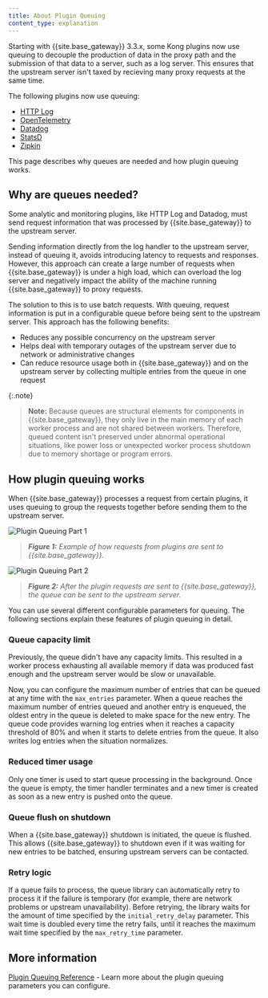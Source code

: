 ```yaml
---
title: About Plugin Queuing 
content_type: explanation
---
```


Starting with {{site.base_gateway}} 3.3.x, some Kong plugins now use queuing to decouple the production of data in the proxy path and the submission of that data to a server, such as a log server. This ensures that the upstream server isn't taxed by recieving many proxy requests at the same time.

The following plugins now use queuing:

* [HTTP Log](/hub/kong-inc/http-log/)
* [OpenTelemetry](/hub/kong-inc/opentelemetry/)
* [Datadog](/hub/kong-inc/datadog/)
* [StatsD](/hub/kong-inc/statsd/)
* [Zipkin](/hub/kong-inc/zipkin/)

This page describes why queues are needed and how plugin queuing works.

## Why are queues needed? 

Some analytic and monitoring plugins, like HTTP Log and Datadog, must send request information that was processed by {{site.base_gateway}} to the upstream server.

Sending information directly from the log handler to the upstream server, instead of queuing it, avoids introducing latency to requests and responses. However, this approach can create a large number of requests when {{site.base_gateway}} is under a high load, which can overload the log server and negatively impact the ability of the machine running {{site.base_gateway}} to proxy requests.

The solution to this is to use batch requests. With queuing, request information is put in a configurable queue before being sent to the upstream server. This approach has the following benefits:
* Reduces any possible concurrency on the upstream server
* Helps deal with temporary outages of the upstream server due to network or administrative changes
* Can reduce resource usage both in {{site.base_gateway}} and on the upstream server by collecting multiple entries from the queue in one request

{:.note}
> **Note:** Because queues are structural elements for components in {{site.base_gateway}}, they only live in the main memory of each worker process and are not shared between workers. Therefore, queued content isn't preserved under abnormal operational situations, like power loss or unexpected worker process shutdown due to memory shortage or program errors.
 
## How plugin queuing works

When {{site.base_gateway}} processes a request from certain plugins, it uses queuing to group the requests together before sending them to the upstream server. 

![Plugin Queuing Part 1 ](/assets/images/docs/konnect/konnect-plugin-queuing-1.png)
> _**Figure 1:** Example of how requests from plugins are sent to {{site.base_gateway}}._

![Plugin Queuing Part 2 ](/assets/images/docs/konnect/konnect-plugin-queuing-2.png)
> _**Figure 2:** After the plugin requests are sent to {{site.base_gateway}}, the queue can be sent to the upstream server._

You can use several different configurable parameters for queuing. The following sections explain these features of plugin queuing in detail.

### Queue capacity limit

Previously, the queue didn't have any capacity limits. This resulted in a worker process exhausting all available memory if data was produced fast enough and the upstream server would be slow or unavailable.

Now, you can configure the maximum number of entries that can be queued at any time with the `max_entries` parameter. When a queue reaches the maximum number of entries queued and another entry is enqueued, the oldest entry in the queue is deleted to make space for the new entry.
The queue code provides warning log entries when it reaches a capacity threshold of 80% and when it starts to delete entries from the queue. It also writes log entries when the situation normalizes.

### Reduced timer usage

Only one timer is used to start queue processing in the background. Once the queue is empty, the timer handler terminates and a new timer is created as soon as a new entry is pushed onto the queue.

### Queue flush on shutdown

When a {{site.base_gateway}} shutdown is initiated, the queue is flushed. This allows {{site.base_gateway}} to shutdown even if it was waiting for new entries to be batched, ensuring upstream servers can be contacted. 

### Retry logic

If a queue fails to process, the queue library can automatically retry to process it if the failure is temporary (for example, there are network problems or upstream unavailability). Before retrying, the library waits for the amount of time specified by the `initial_retry_delay` parameter. This wait time is doubled every time the retry fails, until it reaches the maximum wait time specified by the `max_retry_time` parameter.

## More information

[Plugin Queuing Reference](/gateway/{{page.kong_version}}/kong-plugins/queue/reference/) - Learn more about the plugin queuing parameters you can configure.